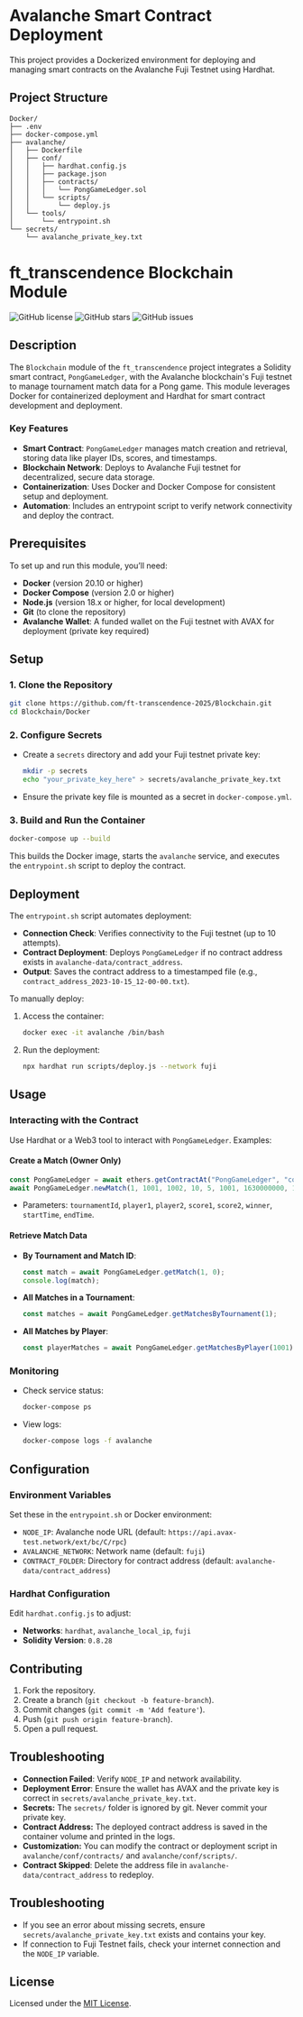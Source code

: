# Avalanche Smart Contract Deployment

This project provides a Dockerized environment for deploying and managing smart contracts on the Avalanche Fuji Testnet using Hardhat.

## Project Structure

```
Docker/
├── .env
├── docker-compose.yml
├── avalanche/
│   ├── Dockerfile
│   ├── conf/
│   │   ├── hardhat.config.js
│   │   ├── package.json
│   │   ├── contracts/
│   │   │   └── PongGameLedger.sol
│   │   └── scripts/
│   │       └── deploy.js
│   └── tools/
│       └── entrypoint.sh
└── secrets/
    └── avalanche_private_key.txt
```


# ft_transcendence Blockchain Module

![GitHub license](https://img.shields.io/badge/license-MIT-blue.svg)
![GitHub stars](https://img.shields.io/github/stars/ft-transcendence-2025/Blockchain.svg)
![GitHub issues](https://img.shields.io/github/issues/ft-transcendence-2025/Blockchain.svg)

## Description

The `Blockchain` module of the `ft_transcendence` project integrates a Solidity smart contract, `PongGameLedger`, with the Avalanche blockchain's Fuji testnet to manage tournament match data for a Pong game. This module leverages Docker for containerized deployment and Hardhat for smart contract development and deployment.

### Key Features
- **Smart Contract**: `PongGameLedger` manages match creation and retrieval, storing data like player IDs, scores, and timestamps.
- **Blockchain Network**: Deploys to Avalanche Fuji testnet for decentralized, secure data storage.
- **Containerization**: Uses Docker and Docker Compose for consistent setup and deployment.
- **Automation**: Includes an entrypoint script to verify network connectivity and deploy the contract.

## Prerequisites

To set up and run this module, you’ll need:
- **Docker** (version 20.10 or higher)
- **Docker Compose** (version 2.0 or higher)
- **Node.js** (version 18.x or higher, for local development)
- **Git** (to clone the repository)
- **Avalanche Wallet**: A funded wallet on the Fuji testnet with AVAX for deployment (private key required)

## Setup

### 1. Clone the Repository
```bash
git clone https://github.com/ft-transcendence-2025/Blockchain.git
cd Blockchain/Docker
```

### 2. Configure Secrets
- Create a `secrets` directory and add your Fuji testnet private key:
  ```bash
  mkdir -p secrets
  echo "your_private_key_here" > secrets/avalanche_private_key.txt
  ```
- Ensure the private key file is mounted as a secret in `docker-compose.yml`.

### 3. Build and Run the Container
```bash
docker-compose up --build
```
This builds the Docker image, starts the `avalanche` service, and executes the `entrypoint.sh` script to deploy the contract.

## Deployment

The `entrypoint.sh` script automates deployment:
- **Connection Check**: Verifies connectivity to the Fuji testnet (up to 10 attempts).
- **Contract Deployment**: Deploys `PongGameLedger` if no contract address exists in `avalanche-data/contract_address`.
- **Output**: Saves the contract address to a timestamped file (e.g., `contract_address_2023-10-15_12-00-00.txt`).

To manually deploy:
1. Access the container:
   ```bash
   docker exec -it avalanche /bin/bash
   ```
2. Run the deployment:
   ```bash
   npx hardhat run scripts/deploy.js --network fuji
   ```

## Usage

### Interacting with the Contract
Use Hardhat or a Web3 tool to interact with `PongGameLedger`. Examples:

#### Create a Match (Owner Only)
```javascript
const PongGameLedger = await ethers.getContractAt("PongGameLedger", "contract_address_here");
await PongGameLedger.newMatch(1, 1001, 1002, 10, 5, 1001, 1630000000, 1630003600);
```
- Parameters: `tournamentId`, `player1`, `player2`, `score1`, `score2`, `winner`, `startTime`, `endTime`.

#### Retrieve Match Data
- **By Tournament and Match ID**:
  ```javascript
  const match = await PongGameLedger.getMatch(1, 0);
  console.log(match);
  ```
- **All Matches in a Tournament**:
  ```javascript
  const matches = await PongGameLedger.getMatchesByTournament(1);
  ```
- **All Matches by Player**:
  ```javascript
  const playerMatches = await PongGameLedger.getMatchesByPlayer(1001);
  ```

### Monitoring
- Check service status:
  ```bash
  docker-compose ps
  ```
- View logs:
  ```bash
  docker-compose logs -f avalanche
  ```

## Configuration

### Environment Variables
Set these in the `entrypoint.sh` or Docker environment:
- `NODE_IP`: Avalanche node URL (default: `https://api.avax-test.network/ext/bc/C/rpc`)
- `AVALANCHE_NETWORK`: Network name (default: `fuji`)
- `CONTRACT_FOLDER`: Directory for contract address (default: `avalanche-data/contract_address`)

### Hardhat Configuration
Edit `hardhat.config.js` to adjust:
- **Networks**: `hardhat`, `avalanche_local_ip`, `fuji`
- **Solidity Version**: `0.8.28`

## Contributing

1. Fork the repository.
2. Create a branch (`git checkout -b feature-branch`).
3. Commit changes (`git commit -m 'Add feature'`).
4. Push (`git push origin feature-branch`).
5. Open a pull request.

## Troubleshooting

- **Connection Failed**: Verify `NODE_IP` and network availability.
- **Deployment Error**: Ensure the wallet has AVAX and the private key is correct in `secrets/avalanche_private_key.txt`.
- **Secrets:** The `secrets/` folder is ignored by git. Never commit your private key.
- **Contract Address:** The deployed contract address is saved in the container volume and printed in the logs.
- **Customization:** You can modify the contract or deployment script in `avalanche/conf/contracts/` and `avalanche/conf/scripts/`.
- **Contract Skipped**: Delete the address file in `avalanche-data/contract_address` to redeploy.

## Troubleshooting

- If you see an error about missing secrets, ensure `secrets/avalanche_private_key.txt` exists and contains your key.
- If connection to Fuji Testnet fails, check your internet connection and the `NODE_IP` variable.

## License

Licensed under the [MIT License](LICENSE).
